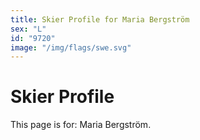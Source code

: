 ```yaml
---
title: Skier Profile for Maria Bergström
sex: "L"
id: "9720"
image: "/img/flags/swe.svg" 
---
```


# Skier Profile

This page is for: Maria Bergström.
    